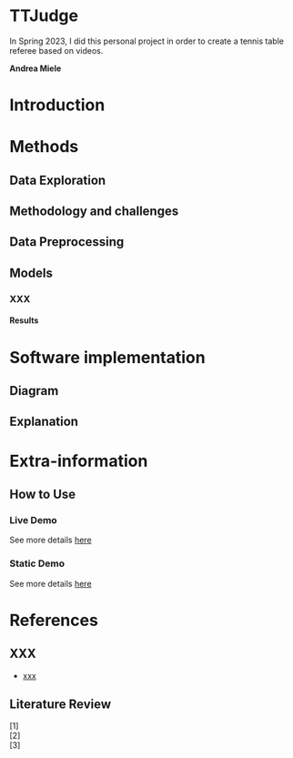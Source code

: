 # TTJudge

In Spring 2023, I did this personal project in order to create a tennis table referee based on videos.

**Andrea Miele**

# Introduction


# Methods
## Data Exploration



## Methodology and challenges



## Data Preprocessing


## Models
### XXX
#### Results


# Software implementation
## Diagram


## Explanation

# Extra-information
## How to Use

### Live Demo
See more details [here]()

### Static Demo
See more details [here]()

# References
## XXX
- [xxx]()

## Literature Review
[1]     <br>
[2]     <br>
[3]     <br>
